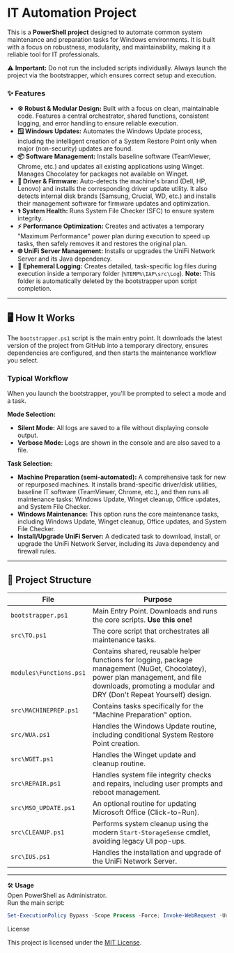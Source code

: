# IT Automation Project

This is a **PowerShell project** designed to automate common system maintenance and preparation tasks for Windows environments. It is built with a focus on robustness, modularity, and maintainability, making it a reliable tool for IT professionals.

⚠️ **Important:** Do not run the included scripts individually. Always launch the project via the bootstrapper, which ensures correct setup and execution.

### ✨ Features

*   **⚙️ Robust & Modular Design:** Built with a focus on clean, maintainable code. Features a central orchestrator, shared functions, consistent logging, and error handling to ensure reliable execution.
*   **🪟 Windows Updates:** Automates the Windows Update process, including the intelligent creation of a System Restore Point only when major (non-security) updates are found.
*   **📦 Software Management:** Installs baseline software (TeamViewer, Chrome, etc.) and updates all existing applications using Winget. Manages Chocolatey for packages not available on Winget.
*   **🔩 Driver & Firmware:** Auto-detects the machine's brand (Dell, HP, Lenovo) and installs the corresponding driver update utility. It also detects internal disk brands (Samsung, Crucial, WD, etc.) and installs their management software for firmware updates and optimization.
*   **⚕️ System Health:** Runs System File Checker (SFC) to ensure system integrity.
*   **⚡ Performance Optimization:** Creates and activates a temporary "Maximum Performance" power plan during execution to speed up tasks, then safely removes it and restores the original plan.
*   **🌐 UniFi Server Management:** Installs or upgrades the UniFi Network Server and its Java dependency.
*   **📝 Ephemeral Logging:** Creates detailed, task-specific log files during execution inside a temporary folder (`%TEMP%\IAP\src\Log`). **Note:** This folder is automatically deleted by the bootstrapper upon script completion.

---

## 🖥️ How It Works

The `bootstrapper.ps1` script is the main entry point. It downloads the latest version of the project from GitHub into a temporary directory, ensures dependencies are configured, and then starts the maintenance workflow you select.

### Typical Workflow

When you launch the bootstrapper, you'll be prompted to select a mode and a task.

**Mode Selection:**
* **Silent Mode:** All logs are saved to a file without displaying console output.
* **Verbose Mode:** Logs are shown in the console and are also saved to a file.

**Task Selection:**
* **Machine Preparation (semi-automated):** A comprehensive task for new or repurposed machines. It installs brand-specific driver/disk utilities, baseline IT software (TeamViewer, Chrome, etc.), and then runs all maintenance tasks: Windows Update, Winget cleanup, Office updates, and System File Checker.
* **Windows Maintenance:** This option runs the core maintenance tasks, including Windows Update, Winget cleanup, Office updates, and System File Checker.
* **Install/Upgrade UniFi Server:** A dedicated task to download, install, or upgrade the UniFi Network Server, including its Java dependency and firewall rules.

---

## 📂 Project Structure

| File | Purpose |
|---|---|
| `bootstrapper.ps1` | Main Entry Point. Downloads and runs the core scripts. **Use this one!** |
| `src\TO.ps1` | The core script that orchestrates all maintenance tasks. |
| `modules\Functions.ps1` | Contains shared, reusable helper functions for logging, package management (NuGet, Chocolatey), power plan management, and file downloads, promoting a modular and DRY (Don't Repeat Yourself) design. |
| `src\MACHINEPREP.ps1` | Contains tasks specifically for the "Machine Preparation" option. |
| `src/WUA.ps1` | Handles the Windows Update routine, including conditional System Restore Point creation. |
| `src\WGET.ps1` | Handles the Winget update and cleanup routine. |
| `src\REPAIR.ps1` | Handles system file integrity checks and repairs, including user prompts and reboot management. |
| `src\MSO_UPDATE.ps1` | An optional routine for updating Microsoft Office (Click-to-Run). |
| `src\CLEANUP.ps1` | Performs system cleanup using the modern `Start-StorageSense` cmdlet, avoiding legacy UI pop-ups. |
| `src\IUS.ps1` | Handles the installation and upgrade of the UniFi Network Server. |

---

🛠️ **Usage**  
Open PowerShell as Administrator.  
Run the main script:  

```powershell
Set-ExecutionPolicy Bypass -Scope Process -Force; Invoke-WebRequest -Uri "https://raw.githubusercontent.com/Gordeth/IT/main/bootstrapper.ps1" -OutFile "$env:TEMP\bootstrapper.ps1"; & "$env:TEMP\bootstrapper.ps1"; Remove-Item -Path "$env:TEMP\bootstrapper.ps1" -Force
```
License

This project is licensed under the [MIT License](LICENSE).